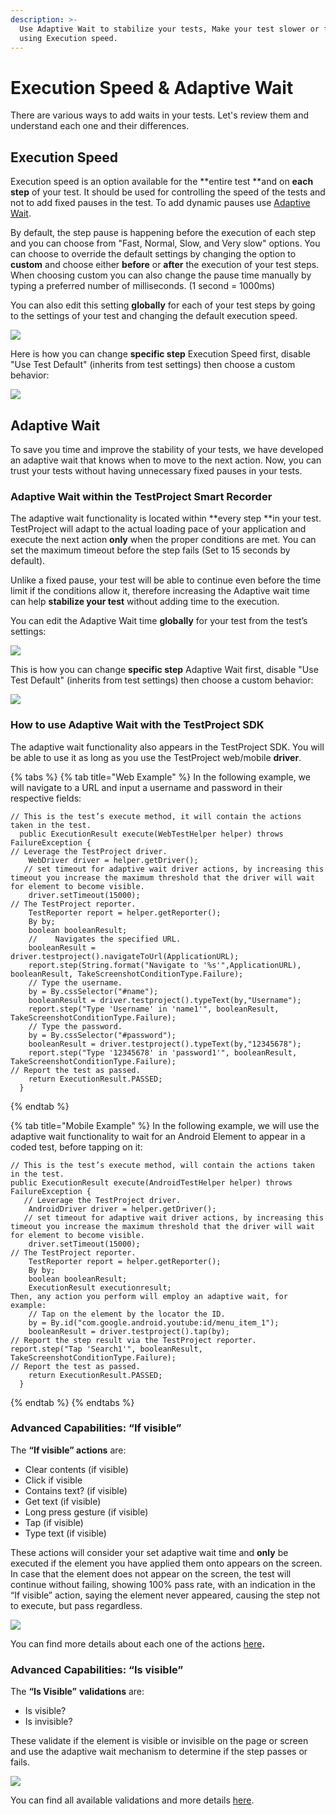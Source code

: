 ```yaml
---
description: >-
  Use Adaptive Wait to stabilize your tests, Make your test slower or faster
  using Execution speed.
---
```


# Execution Speed & Adaptive Wait

There are various ways to add waits in your tests. Let's review them and understand each one and their differences.

## **Execution Speed**

Execution speed is an option available for the **entire test **and on **each step** of your test. It should be used for controlling the speed of the tests and not to add fixed pauses in the test. To add dynamic pauses use [Adaptive Wait](https://docs.testproject.io/tips-and-tricks/explicit-wait-and-adaptive-wait#adaptive-wait).

By default, the step pause is happening before the execution of each step and you can choose from "Fast, Normal, Slow, and Very slow" options. You can choose to override the default settings by changing the option to **custom** and choose either **before** or **after** the execution of your test steps. When choosing custom you can also change the pause time manually by typing a preferred number of milliseconds. (1 second = 1000ms)

You can also edit this setting **globally** for each of your test steps by going to the settings of your test and changing the default execution speed.

![](<../.gitbook/assets/image (456).png>)

Here is how you can change **specific step** Execution Speed first, disable "Use Test Default" (inherits from test settings) then choose a custom behavior:

![](<../.gitbook/assets/image (450).png>)



## **Adaptive Wait**

To save you time and improve the stability of your tests, we have developed an adaptive wait that knows when to move to the next action. Now, you can trust your tests without having unnecessary fixed pauses in your tests.

### **Adaptive Wait within the TestProject Smart Recorder**

The adaptive wait functionality is located within **every step **in your test. TestProject will adapt to the actual loading pace of your application and execute the next action **only** when the proper conditions are met. You can set the maximum timeout before the step fails (Set to 15 seconds by default).&#x20;

Unlike a fixed pause, your test will be able to continue even before the time limit if the conditions allow it, therefore increasing the Adaptive wait time can help **stabilize your test** without adding time to the execution.&#x20;

You can edit the Adaptive Wait time **globally** for your test from the test’s settings:

![](<../.gitbook/assets/image (448).png>)



This is how you can change **specific step** Adaptive Wait first, disable "Use Test Default" (inherits from test settings) then choose a custom behavior:

![](<../.gitbook/assets/image (458).png>)



### **How to use Adaptive Wait with the TestProject SDK**

The adaptive wait functionality also appears in the TestProject SDK. You will be able to use it as long as you use the TestProject web/mobile **driver**.

{% tabs %}
{% tab title="Web Example" %}
In the following example, we will navigate to a URL and input a username and password in their respective fields:

```
// This is the test’s execute method, it will contain the actions taken in the test.
  public ExecutionResult execute(WebTestHelper helper) throws FailureException {
// Leverage the TestProject driver.
    WebDriver driver = helper.getDriver();
   // set timeout for adaptive wait driver actions, by increasing this timeout you increase the maximum threshold that the driver will wait for element to become visible.
    driver.setTimeout(15000);
// The TestProject reporter.
    TestReporter report = helper.getReporter();
    By by;
    boolean booleanResult;
    //    Navigates the specified URL.
    booleanResult = driver.testproject().navigateToUrl(ApplicationURL);
    report.step(String.format("Navigate to '%s'",ApplicationURL), booleanResult, TakeScreenshotConditionType.Failure);
    // Type the username.
    by = By.cssSelector("#name");
    booleanResult = driver.testproject().typeText(by,"Username");
    report.step("Type 'Username' in 'name1'", booleanResult, TakeScreenshotConditionType.Failure);
    // Type the password.
    by = By.cssSelector("#password");
    booleanResult = driver.testproject().typeText(by,"12345678");
    report.step("Type '12345678' in 'password1'", booleanResult, TakeScreenshotConditionType.Failure);
// Report the test as passed.
    return ExecutionResult.PASSED;
  }
```
{% endtab %}

{% tab title="Mobile Example" %}
In the following example, we will use the adaptive wait functionality to wait for an Android Element to appear in a coded test, before tapping on it:

```
// This is the test’s execute method, will contain the actions taken in the test.
public ExecutionResult execute(AndroidTestHelper helper) throws FailureException {
   // Leverage the TestProject driver.
    AndroidDriver driver = helper.getDriver();
   // set timeout for adaptive wait driver actions, by increasing this timeout you increase the maximum threshold that the driver will wait for element to become visible.
    driver.setTimeout(15000);
// The TestProject reporter.
    TestReporter report = helper.getReporter();
    By by;
    boolean booleanResult;
    ExecutionResult executionresult;
Then, any action you perform will employ an adaptive wait, for example:
    // Tap on the element by the locator the ID.
    by = By.id("com.google.android.youtube:id/menu_item_1");
    booleanResult = driver.testproject().tap(by);
// Report the step result via the TestProject reporter.
report.step("Tap 'Search1'", booleanResult, TakeScreenshotConditionType.Failure);
// Report the test as passed.
    return ExecutionResult.PASSED;
  }
```
{% endtab %}
{% endtabs %}

### **Advanced Capabilities: “If visible”**

The **“If visible” actions** are:

* Clear contents (if visible)
* Click if visible
* Contains text? (if visible)
* Get text (if visible)
* Long press gesture (if visible)
* Tap (if visible)
* Type text (if visible)

These actions will consider your set adaptive wait time and **only** be executed if the element you have applied them onto appears on the screen. In case that the element does not appear on the screen, the test will continue without failing, showing 100% pass rate, with an indication in the “If visible” action, saying the element never appeared, causing the step not to execute, but pass regardless.

![](../.gitbook/assets/if-visible-action.png)



You can find more details about each one of the actions [here](https://docs.testproject.io/testproject-addons/available-addons/visible-elements-operations-addon#available-actions)**.**

### **Advanced Capabilities: “Is visible”**

The **“Is Visible”** **validations** are:

* Is visible?
* Is invisible?

These validate if the element is visible or invisible on the page or screen and use the adaptive wait mechanism to determine if the step passes or fails.

![](../.gitbook/assets/is-visible-actions.png)

You can find all available validations and more details [here](https://docs.testproject.io/getting-started/available-validations).
